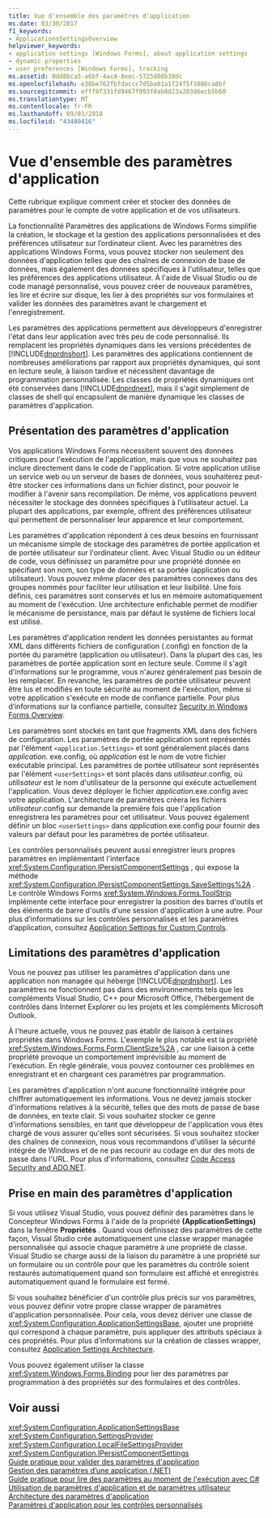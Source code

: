 ```yaml
---
title: Vue d'ensemble des paramètres d'application
ms.date: 03/30/2017
f1_keywords:
- ApplicationsSettingsOverview
helpviewer_keywords:
- application settings [Windows Forms], about application settings
- dynamic properties
- user preferences [Windows Forms], tracking
ms.assetid: 0dd8bca5-a6bf-4ac4-8eec-5725d08b38dc
ms.openlocfilehash: e38be762fbfdaccc7d5ba01a1f24f5f3086ca8bf
ms.sourcegitcommit: efff8f331fd9467f093f8ab8d23a203d6ecb5b60
ms.translationtype: MT
ms.contentlocale: fr-FR
ms.lasthandoff: 09/03/2018
ms.locfileid: "43480416"
---
```

# <a name="application-settings-overview"></a>Vue d'ensemble des paramètres d'application
Cette rubrique explique comment créer et stocker des données de paramètres pour le compte de votre application et de vos utilisateurs.  
  
 La fonctionnalité Paramètres des applications de Windows Forms simplifie la création, le stockage et la gestion des applications personnalisées et des préférences utilisateur sur l’ordinateur client. Avec les paramètres des applications Windows Forms, vous pouvez stocker non seulement des données d'application telles que des chaînes de connexion de base de données, mais également des données spécifiques à l'utilisateur, telles que les préférences des applications utilisateur. À l'aide de Visual Studio ou de code managé personnalisé, vous pouvez créer de nouveaux paramètres, les lire et écrire sur disque, les lier à des propriétés sur vos formulaires et valider les données des paramètres avant le chargement et l'enregistrement.  
  
 Les paramètres des applications permettent aux développeurs d'enregistrer l'état dans leur application avec très peu de code personnalisé. Ils remplacent les propriétés dynamiques dans les versions précédentes de [!INCLUDE[dnprdnshort](../../../../includes/dnprdnshort-md.md)]. Les paramètres des applications contiennent de nombreuses améliorations par rapport aux propriétés dynamiques, qui sont en lecture seule, à liaison tardive et nécessitent davantage de programmation personnalisée. Les classes de propriétés dynamiques ont été conservées dans [!INCLUDE[dnprdnext](../../../../includes/dnprdnext-md.md)], mais il s'agit simplement de classes de shell qui encapsulent de manière dynamique les classes de paramètres d'application.  
  
## <a name="what-are-application-settings"></a>Présentation des paramètres d'application  
 Vos applications Windows Forms nécessitent souvent des données critiques pour l'exécution de l'application, mais que vous ne souhaitez pas inclure directement dans le code de l'application. Si votre application utilise un service web ou un serveur de bases de données, vous souhaiterez peut-être stocker ces informations dans un fichier distinct, pour pouvoir le modifier à l'avenir sans recompilation. De même, vos applications peuvent nécessiter le stockage des données spécifiques à l'utilisateur actuel. La plupart des applications, par exemple, offrent des préférences utilisateur qui permettent de personnaliser leur apparence et leur comportement.  
  
 Les paramètres d'application répondent à ces deux besoins en fournissant un mécanisme simple de stockage des paramètres de portée application et de portée utilisateur sur l'ordinateur client. Avec Visual Studio ou un éditeur de code, vous définissez un paramètre pour une propriété donnée en spécifiant son nom, son type de données et sa portée (application ou utilisateur). Vous pouvez même placer des paramètres connexes dans des groupes nommés pour faciliter leur utilisation et leur lisibilité. Une fois définis, ces paramètres sont conservés et lus en mémoire automatiquement au moment de l'exécution. Une architecture enfichable permet de modifier le mécanisme de persistance, mais par défaut le système de fichiers local est utilisé.  
  
 Les paramètres d'application rendent les données persistantes au format XML dans différents fichiers de configuration (.config) en fonction de la portée du paramètre (application ou utilisateur). Dans la plupart des cas, les paramètres de portée application sont en lecture seule. Comme il s'agit d'informations sur le programme, vous n'aurez généralement pas besoin de les remplacer. En revanche, les paramètres de portée utilisateur peuvent être lus et modifiés en toute sécurité au moment de l'exécution, même si votre application s'exécute en mode de confiance partielle. Pour plus d’informations sur la confiance partielle, consultez [Security in Windows Forms Overview](../../../../docs/framework/winforms/security-in-windows-forms-overview.md).  
  
 Les paramètres sont stockés en tant que fragments XML dans des fichiers de configuration. Les paramètres de portée application sont représentés par l'élément `<application.Settings>` et sont généralement placés dans *application*. exe.config, où *application* est le nom de votre fichier exécutable principal. Les paramètres de portée utilisateur sont représentés par l'élément `<userSettings>` et sont placés dans *utilisateur*.config, où *utilisateur* est le nom d'utilisateur de la personne qui exécute actuellement l'application. Vous devez déployer le fichier *application*.exe.config avec votre application. L'architecture de paramètres créera les fichiers *utilisateur*.config sur demande la première fois que l'application enregistrera les paramètres pour cet utilisateur. Vous pouvez également définir un bloc `<userSettings>` dans *application*.exe.config pour fournir des valeurs par défaut pour les paramètres de portée utilisateur.  
  
 Les contrôles personnalisés peuvent aussi enregistrer leurs propres paramètres en implémentant l'interface <xref:System.Configuration.IPersistComponentSettings> , qui expose la méthode <xref:System.Configuration.IPersistComponentSettings.SaveSettings%2A> . Le contrôle Windows Forms <xref:System.Windows.Forms.ToolStrip> implémente cette interface pour enregistrer la position des barres d'outils et des éléments de barre d'outils d'une session d'application à une autre. Pour plus d’informations sur les contrôles personnalisés et les paramètres d’application, consultez [Application Settings for Custom Controls](../../../../docs/framework/winforms/advanced/application-settings-for-custom-controls.md).  
  
## <a name="limitations-of-application-settings"></a>Limitations des paramètres d'application  
 Vous ne pouvez pas utiliser les paramètres d'application dans une application non managée qui héberge [!INCLUDE[dnprdnshort](../../../../includes/dnprdnshort-md.md)]. Les paramètres ne fonctionnent pas dans des environnements tels que les compléments Visual Studio, C++ pour Microsoft Office, l'hébergement de contrôles dans Internet Explorer ou les projets et les compléments Microsoft Outlook.  
  
 À l'heure actuelle, vous ne pouvez pas établir de liaison à certaines propriétés dans Windows Forms. L'exemple le plus notable est la propriété <xref:System.Windows.Forms.Form.ClientSize%2A> , car une liaison à cette propriété provoque un comportement imprévisible au moment de l'exécution. En règle générale, vous pouvez contourner ces problèmes en enregistrant et en chargeant ces paramètres par programmation.  
  
 Les paramètres d'application n'ont aucune fonctionnalité intégrée pour chiffrer automatiquement les informations. Vous ne devez jamais stocker d'informations relatives à la sécurité, telles que des mots de passe de base de données, en texte clair. Si vous souhaitez stocker ce genre d'informations sensibles, en tant que développeur de l'application vous êtes chargé de vous assurer qu'elles sont sécurisées. Si vous souhaitez stocker des chaînes de connexion, nous vous recommandons d'utiliser la sécurité intégrée de Windows et de ne pas recourir au codage en dur des mots de passe dans l'URL. Pour plus d'informations, consultez [Code Access Security and ADO.NET](../../../../docs/framework/data/adonet/code-access-security.md).  
  
## <a name="getting-started-with-application-settings"></a>Prise en main des paramètres d'application  
 Si vous utilisez Visual Studio, vous pouvez définir des paramètres dans le Concepteur Windows Forms à l'aide de la propriété **(ApplicationSettings)** dans la fenêtre **Propriétés** . Quand vous définissez des paramètres de cette façon, Visual Studio crée automatiquement une classe wrapper managée personnalisée qui associe chaque paramètre à une propriété de classe. Visual Studio se charge aussi de la liaison du paramètre à une propriété sur un formulaire ou un contrôle pour que les paramètres du contrôle soient restaurés automatiquement quand son formulaire est affiché et enregistrés automatiquement quand le formulaire est fermé.  
  
 Si vous souhaitez bénéficier d'un contrôle plus précis sur vos paramètres, vous pouvez définir votre propre classe wrapper de paramètres d'application personnalisée. Pour cela, vous devez dériver une classe de <xref:System.Configuration.ApplicationSettingsBase>, ajouter une propriété qui correspond à chaque paramètre, puis appliquer des attributs spéciaux à ces propriétés. Pour plus d’informations sur la création de classes wrapper, consultez [Application Settings Architecture](../../../../docs/framework/winforms/advanced/application-settings-architecture.md).  
  
 Vous pouvez également utiliser la classe <xref:System.Windows.Forms.Binding> pour lier des paramètres par programmation à des propriétés sur des formulaires et des contrôles.  
  
## <a name="see-also"></a>Voir aussi  
 <xref:System.Configuration.ApplicationSettingsBase>  
 <xref:System.Configuration.SettingsProvider>  
 <xref:System.Configuration.LocalFileSettingsProvider>  
 <xref:System.Configuration.IPersistComponentSettings>  
 [Guide pratique pour valider des paramètres d'application](../../../../docs/framework/winforms/advanced/how-to-validate-application-settings.md)  
 [Gestion des paramètres d’une application (.NET)](https://msdn.microsoft.com/library/35254321-ad14-47d9-b8c6-39ab3203c5d9)  
 [Guide pratique pour lire des paramètres au moment de l'exécution avec C#](../../../../docs/framework/winforms/advanced/how-to-read-settings-at-run-time-with-csharp.md)  
 [Utilisation de paramètres d'application et de paramètres utilisateur](../../../../docs/framework/winforms/advanced/using-application-settings-and-user-settings.md)  
 [Architecture des paramètres d'application](../../../../docs/framework/winforms/advanced/application-settings-architecture.md)  
 [Paramètres d'application pour les contrôles personnalisés](../../../../docs/framework/winforms/advanced/application-settings-for-custom-controls.md)
